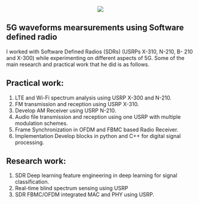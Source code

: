 <p align="center"><img src="https://www.iwextech.com/wp-content/uploads/elementor/thumbs/logo-opoihsv8rted7y8urcq736haofkpw1qfe1ios2iezs.png"></p>

## 5G waveforms mearsurements using Software defined radio
I  worked with Software Defined Radios (SDRs) (USRPs X-310, N-210, B-
210 and X-300) while experimenting on different aspects of 5G. Some of the main research and practical
work that he did is as follows.

## Practical work:
1. LTE and Wi-Fi spectrum analysis using USRP X-300 and N-210.
2. FM transmission and reception using USRP X-310.
3. Develop AM Receiver using USRP N-210.
4. Audio file transmission and reception using one USRP with multiple modulation schemes.
5. Frame Synchronization in OFDM and FBMC based Radio Receiver.
6. Implementation Develop blocks in python and C++ for digital signal processing.

## Research work:
1. SDR Deep learning feature engineering in deep learning for signal classification.
2. Real-time blind spectrum sensing using USRP 
3. SDR FBMC/OFDM integrated MAC and PHY using USRP.
